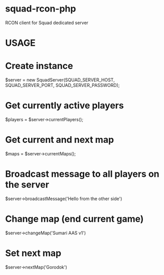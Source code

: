 # squad-rcon-php
RCON client for Squad dedicated server

# USAGE

# Create instance
$server = new SquadServer(SQUAD_SERVER_HOST, SQUAD_SERVER_PORT, SQUAD_SERVER_PASSWORD);

# Get currently active players
$players = $server->currentPlayers();

# Get current and next map
$maps = $server->currentMaps();

# Broadcast message to all players on the server
$server->broadcastMessage('Hello from the other side')

# Change map (end current game)
$server->changeMap('Sumari AAS v1')

# Set next map
$server->nextMap('Gorodok')
